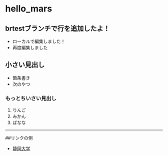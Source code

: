 # hello_mars

## brtestブランチで行を追加したよ！

- ローカルで編集しました！
- 再度編集しました

## 小さい見出し

- 箇条書き
- 次のやつ

### もっとちいさい見出し 
1. りんご
2. みかん
3. ばなな

----------

##リンクの例
- [静岡大学](https://www.shizuoka.ac.jp)
